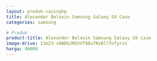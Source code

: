 ```yaml
---
layout: produk-casinghp
title: Alexander Belavin Samsung Galaxy S9 Case
categories: samsung

# Produk
product-title: Alexander Belavin Samsung Galaxy S9 Case
image-drive: 13m23-s8WDbJNSVVT90uTNzBllYnfyrzn
harga: 90000
---
```

